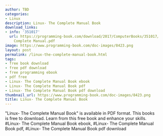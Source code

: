 ```yaml
---
author: TBD
categories:
- Linux
description: Linux- The Complete Manual Book
download_links:
- info: '351017'
  url: https://programming-book.com/download/2017/ComputerBooks/351017/Linux- The
    Complete Manual.pdf
image: https://www.programming-book.com/doc-images/8423.png
layout: post
permalink: /linux-the-complete-manual-book.html
tags:
- free book download
- free pdf download
- free programming ebook
- pdf free
- Linux- The Complete Manual Book ebook
- Linux- The Complete Manual Book pdf
- Linux- The Complete Manual Book pdf download
thumbnail_url: https://www.programming-book.com/doc-images/8423.png
title: Linux- The Complete Manual Book
---
```


 
<div class="item-desc text-justify">
  "Linux- The Complete Manual Book" is available in PDF format. This books is free to download. Learn from this free book and enhance your skills.
  <br>
  #Linux- The Complete Manual Book ebook, #Linux- The Complete Manual Book pdf, #Linux- The Complete Manual Book pdf download
</div>